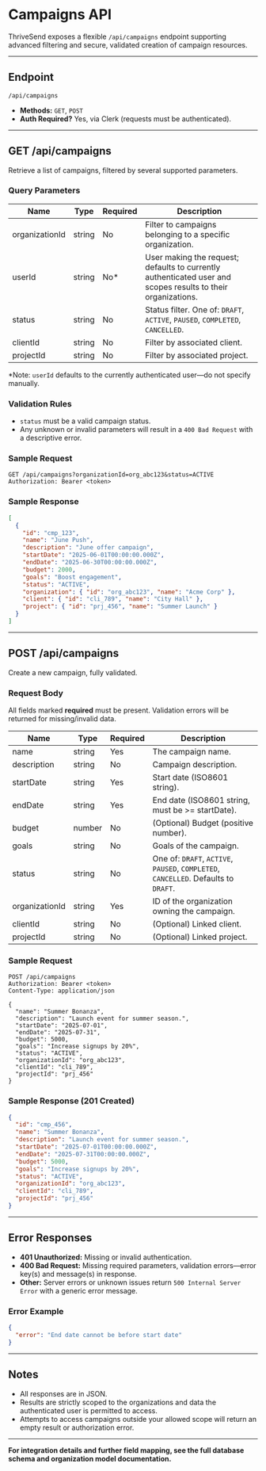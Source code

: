 # Campaigns API

ThriveSend exposes a flexible `/api/campaigns` endpoint supporting advanced filtering and secure, validated creation of campaign resources.

---

## **Endpoint**

```
/api/campaigns
```

- **Methods:** `GET`, `POST`
- **Auth Required?** Yes, via Clerk (requests must be authenticated).

---

## **GET /api/campaigns**

Retrieve a list of campaigns, filtered by several supported parameters.

### **Query Parameters**

| Name            | Type     | Required | Description                                                                                                 |
|-----------------|----------|----------|-------------------------------------------------------------------------------------------------------------|
| organizationId  | string   | No       | Filter to campaigns belonging to a specific organization.                                                    |
| userId          | string   | No\*     | User making the request; defaults to currently authenticated user and scopes results to their organizations. |
| status          | string   | No       | Status filter. One of: `DRAFT`, `ACTIVE`, `PAUSED`, `COMPLETED`, `CANCELLED`.                               |
| clientId        | string   | No       | Filter by associated client.                                                                                |
| projectId       | string   | No       | Filter by associated project.                                                                               |

\*Note: `userId` defaults to the currently authenticated user—do not specify manually.

### **Validation Rules**

- `status` must be a valid campaign status.
- Any unknown or invalid parameters will result in a `400 Bad Request` with a descriptive error.

### **Sample Request**

```http
GET /api/campaigns?organizationId=org_abc123&status=ACTIVE
Authorization: Bearer <token>
```

### **Sample Response**

```json
[
  {
    "id": "cmp_123",
    "name": "June Push",
    "description": "June offer campaign",
    "startDate": "2025-06-01T00:00:00.000Z",
    "endDate": "2025-06-30T00:00:00.000Z",
    "budget": 2000,
    "goals": "Boost engagement",
    "status": "ACTIVE",
    "organization": { "id": "org_abc123", "name": "Acme Corp" },
    "client": { "id": "cli_789", "name": "City Hall" },
    "project": { "id": "prj_456", "name": "Summer Launch" }
  }
]
```

---

## **POST /api/campaigns**

Create a new campaign, fully validated.

### **Request Body**

All fields marked **required** must be present. Validation errors will be returned for missing/invalid data.

| Name           | Type     | Required | Description                                                      |
|----------------|----------|----------|------------------------------------------------------------------|
| name           | string   | Yes      | The campaign name.                                               |
| description    | string   | No       | Campaign description.                                            |
| startDate      | string   | Yes      | Start date (ISO8601 string).                                     |
| endDate        | string   | Yes      | End date (ISO8601 string, must be >= startDate).                 |
| budget         | number   | No       | (Optional) Budget (positive number).                             |
| goals          | string   | No       | Goals of the campaign.                                           |
| status         | string   | No       | One of: `DRAFT`, `ACTIVE`, `PAUSED`, `COMPLETED`, `CANCELLED`. Defaults to `DRAFT`. |
| organizationId | string   | Yes      | ID of the organization owning the campaign.                      |
| clientId       | string   | No       | (Optional) Linked client.                                        |
| projectId      | string   | No       | (Optional) Linked project.                                       |

### **Sample Request**

```http
POST /api/campaigns
Authorization: Bearer <token>
Content-Type: application/json

{
  "name": "Summer Bonanza",
  "description": "Launch event for summer season.",
  "startDate": "2025-07-01",
  "endDate": "2025-07-31",
  "budget": 5000,
  "goals": "Increase signups by 20%",
  "status": "ACTIVE",
  "organizationId": "org_abc123",
  "clientId": "cli_789",
  "projectId": "prj_456"
}
```

### **Sample Response (201 Created)**

```json
{
  "id": "cmp_456",
  "name": "Summer Bonanza",
  "description": "Launch event for summer season.",
  "startDate": "2025-07-01T00:00:00.000Z",
  "endDate": "2025-07-31T00:00:00.000Z",
  "budget": 5000,
  "goals": "Increase signups by 20%",
  "status": "ACTIVE",
  "organizationId": "org_abc123",
  "clientId": "cli_789",
  "projectId": "prj_456"
}
```

---

## **Error Responses**

- **401 Unauthorized:** Missing or invalid authentication.
- **400 Bad Request:** Missing required parameters, validation errors—error key(s) and message(s) in response.
- **Other:** Server errors or unknown issues return `500 Internal Server Error` with a generic error message.

### **Error Example**

```json
{
  "error": "End date cannot be before start date"
}
```

---

## **Notes**

- All responses are in JSON.
- Results are strictly scoped to the organizations and data the authenticated user is permitted to access.
- Attempts to access campaigns outside your allowed scope will return an empty result or authorization error.

---

**For integration details and further field mapping, see the full database schema and organization model documentation.**